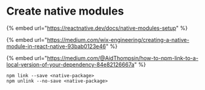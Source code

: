 # Create native modules

{% embed url="https://reactnative.dev/docs/native-modules-setup" %}

{% embed url="https://medium.com/wix-engineering/creating-a-native-module-in-react-native-93bab0123e46" %}

{% embed url="https://medium.com/@AidThompsin/how-to-npm-link-to-a-local-version-of-your-dependency-84e82126667a" %}

```
npm link --save <native-package>
npm unlink --no-save <native-package>
```
